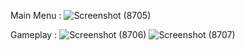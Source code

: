 Main Menu : 
![Screenshot (8705)](https://github.com/user-attachments/assets/9cc771a8-e86f-4208-aa5a-c15c110670d2)


Gameplay : 
![Screenshot (8706)](https://github.com/user-attachments/assets/522e969b-0056-45fb-b482-770dd10054f9)
![Screenshot (8707)](https://github.com/user-attachments/assets/091991d2-70b2-4461-a6f6-20eb580c28e3)
